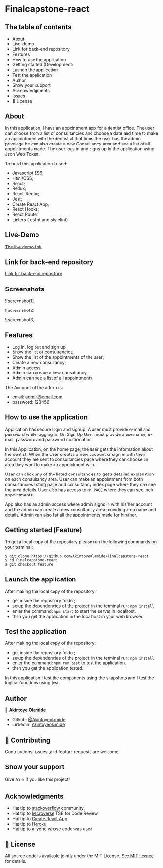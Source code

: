 # Finalcapstone-react

## The table of contents

- About
- Live-demo
- Link for back-end repository
- Features
- How to use the application
- Getting started (Development)
- Launch the application
- Test the application
- Author
- Show your support
- Acknowledgments
- Issues
- 📝 License

## About

In this application, I have an appointment app for a dentist office. The user can choose from a list of 
consultancies and choose a date and time to make an appointment with the dentist at that time. the user has the admin privelege he can also create a new Consultancy area and see a list of all appointments made. The user logs in and signs up to the application using Json Web Token.

To build this application I used:

- Javascript ES6;
- Html/CSS;
- React;
- Redux;
- React-Redux;
- Jest;
- Create React App;
- React Hooks;
- React Router
- Linters ( eslint and stylelint)

## Live-Demo

[The live demo link]()

## Link for back-end repository

[Link for back-end repository]()

## Screenshots

![screenshot1]

![screenshot2]

![screenshot3]

## Features

- Log in, log out and sign up
- Show the list of consultancies;
- Show the list of the appointments of the user;
- Create a new consultancy;
- Admin access
- Admin can create a new consultancy
- Admin can see a list of all appointments

The Account of the admin is:
- email: admin@email.com
- password: 123456

## How to use the application

Application has secure login and signup. A user must provide e-mail and password while logging in. On Sign Up 
User must provide a username, e-mail, password and password confirmation.

In this Application, on the home page, the user gets the information about the dentist. When the User creates a new account or sign in with their account they are sent to consultancies page where they can choose an area they want to make an appointment with. 

User can click any of the listed consultancies to get a detailed explanation on each consultancy area. User can make an appointment from both consultancies listing page and consultancy index page where they can see the area details. User also has access to ```MY PAGE``` where they can see their appointments.

App also has an admin access where admin signs in with his/her account and the admin can create a new consultancy area providing area name and details. Admin can also list all the appointments made for him/her.

## Getting started (Feature)

To get a local copy of the repository please run the following commands on your terminal:

```
$ git clone https://github.com/AkintoyeOlamide/Finalcapstone-react
$ cd Finalcapstone-react
$ git checkout feature

```

## Launch the application

After making the local copy of the repository:
- get inside the repository folder;
- setup the dependencies of the project: in the terminal run: ```npm install```
- enter the command: ```npm start``` to start the server in localhost.
- then you get the application in the localhost in your web browser.

## Test the application

After making the local copy of the repository:
- get inside the repository folder;
- setup the dependencies of the project: in the terminal run: ```npm install```
- enter the command: ```npm run test``` to test the application.
- then you get the application tested.

In this application I test the components using the snapshots and I test the logical functions using jest.

## Author

👤 **Akintoye Olamide**

- Github: [@Akintoyeolamide](https://github.com/Akintoyeolamide)
- Linkedin: [Akintoyeolamide](https://www.linkedin.com/in/Akintoye-olamide/)

## 🤝 Contributing

Contributions, issues ,and feature requests are welcome!

## Show your support

Give an ⭐️ if you like this project!

## Acknowledgments

- Hat tip to [stackoverflow](https://stackoverflow.com) community.
- Hat tip to [Microverse](https://www.microverse.org/) TSE for Code Review
- Hat tip to [Create React App](https://github.com/facebook/create-react-app)
- Hat tip to [Heroku](https://www.heroku.com/)
- Hat tip to anyone whose code was used

## 📝 License

All source code is available jointly under the MIT License.
See [MIT licence](./LICENSE.md) for details.